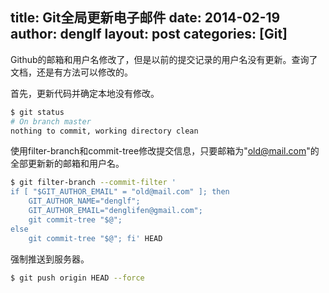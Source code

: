 title: Git全局更新电子邮件
date: 2014-02-19
author: denglf
layout: post
categories: [Git] 
---
Github的邮箱和用户名修改了，但是以前的提交记录的用户名没有更新。查询了文档，还是有方法可以修改的。
<!--more-->
首先，更新代码并确定本地没有修改。

```sh
$ git status
# On branch master
nothing to commit, working directory clean
```

使用filter-branch和commit-tree修改提交信息，只要邮箱为"old@mail.com"的全部更新新的邮箱和用户名。

```sh
$ git filter-branch --commit-filter '
if [ "$GIT_AUTHOR_EMAIL" = "old@mail.com" ]; then
    GIT_AUTHOR_NAME="denglf";
    GIT_AUTHOR_EMAIL="denglifen@gmail.com";
    git commit-tree "$@";
else
    git commit-tree "$@"; fi' HEAD
```

强制推送到服务器。

```sh
$ git push origin HEAD --force
```

